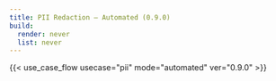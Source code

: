 ```yaml
---
title: PII Redaction – Automated (0.9.0)
build:
  render: never
  list: never
---
```


{{< use_case_flow usecase="pii" mode="automated" ver="0.9.0" >}}